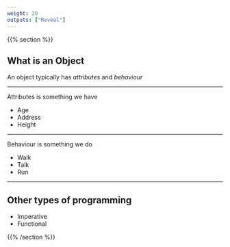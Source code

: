 ```yaml
---
weight: 20
outputs: ["Reveal"]
---
```


{{% section %}}

## What is an Object

An object typically has *attributes* and *behaviour*

---

Attributes is something we have

- Age
- Address
- Height

---

Behaviour is something we do

- Walk
- Talk
- Run

---

## Other types of programming

- Imperative
- Functional

{{% /section %}}
